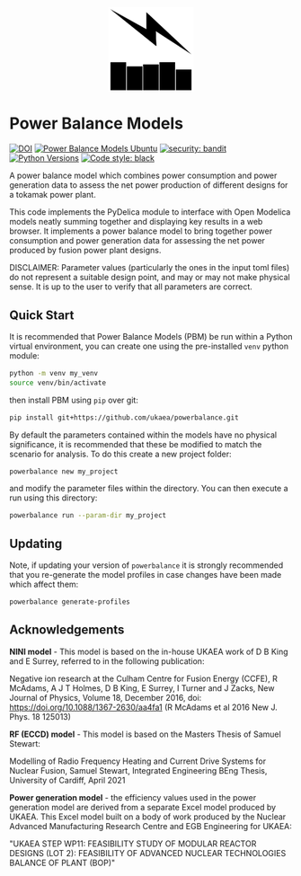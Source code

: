 <p align="center">
<img
    style="display: block;
           margin-left: auto;
           margin-right: auto;
           width: 30%;"
    src="https://raw.githubusercontent.com/ukaea/powerbalance/main/docs/images/pbm_logo.svg"
    alt="Power Balance Models logo">
</img>
</p>

# Power Balance Models

[![DOI](https://zenodo.org/badge/450553622.svg)](https://zenodo.org/badge/latestdoi/450553622) [![Power Balance Models Ubuntu](https://github.com/ukaea/powerbalance/actions/workflows/build_run_linux.yml/badge.svg)](https://github.com/ukaea/powerbalance/actions/workflows/build_run_linux.yml) [![security: bandit](https://img.shields.io/badge/security-bandit-yellow.svg)](https://github.com/PyCQA/bandit) [![Python Versions](https://img.shields.io/badge/python-3.9%20|%203.10%20|%203.11%20|%203.12-blue)]() [![Code style: black](https://img.shields.io/badge/code%20style-black-000000.svg)](https://github.com/psf/black)

A power balance model which combines power consumption and power generation data to assess the net power production of different designs for a tokamak power plant.

This code implements the PyDelica module to interface with Open Modelica models neatly summing together and displaying key results in a web browser.
It implements a power balance model to bring together power consumption and power generation data for assessing the net power produced by fusion power plant designs.

DISCLAIMER: Parameter values (particularly the ones in the input toml files) do not represent a suitable design point, and may or may not make physical sense. It is up to the user to verify that all parameters are correct.

## Quick Start
It is recommended that Power Balance Models (PBM) be run within a Python virtual environment, you can create one using the pre-installed `venv` python module:
```sh
python -m venv my_venv
source venv/bin/activate
```
then install PBM using `pip` over git:
```sh
pip install git+https://github.com/ukaea/powerbalance.git
```

By default the parameters contained within the models have no physical significance, it is recommended that these be modified to match the scenario for analysis. To do this create a new project folder:
```sh
powerbalance new my_project
```
and modify the parameter files within the directory. You can then execute a run using this directory:
```sh
powerbalance run --param-dir my_project
```

## Updating
Note, if updating your version of `powerbalance` it is strongly recommended that you re-generate the model profiles in case changes have been made which affect them:
```sh
powerbalance generate-profiles
```

## Acknowledgements

**NINI model** - This model is based on the in-house UKAEA work of D B King and E Surrey, referred to in the following publication:

Negative ion research at the Culham Centre for Fusion Energy (CCFE), R McAdams, A J T Holmes, D B King, E Surrey, I Turner and J Zacks, New Journal of Physics, Volume 18, December 2016, doi: https://doi.org/10.1088/1367-2630/aa4fa1
(R McAdams et al 2016 New J. Phys. 18 125013)

**RF (ECCD) model** - This model is based on the Masters Thesis of Samuel Stewart:

Modelling of Radio Frequency Heating and Current Drive Systems for Nuclear Fusion, Samuel Stewart, Integrated Engineering BEng Thesis, University of Cardiff, April 2021

**Power generation model** - the efficiency values used in the power generation model are derived from a separate Excel model produced by UKAEA. This Excel model built on a body of work produced by the Nuclear Advanced Manufacturing Research Centre and EGB Engineering for UKAEA: 

"UKAEA STEP WP11: FEASIBILITY STUDY OF MODULAR REACTOR DESIGNS (LOT 2): FEASIBILITY OF ADVANCED NUCLEAR TECHNOLOGIES BALANCE OF PLANT (BOP)"
